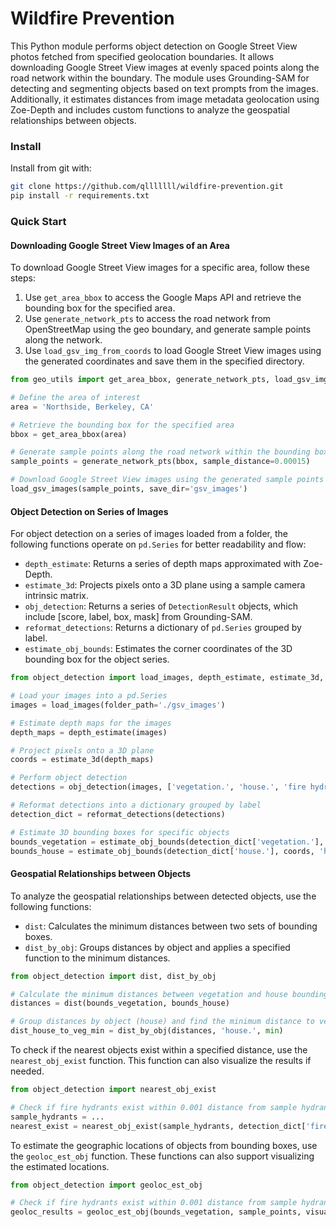 # Wildfire Prevention

This Python module performs object detection on Google Street View photos fetched from specified geolocation boundaries. It allows downloading Google Street View images at evenly spaced points along the road network within the boundary. The module uses Grounding-SAM for detecting and segmenting objects based on text prompts from the images. Additionally, it estimates distances from image metadata geolocation using Zoe-Depth and includes custom functions to analyze the geospatial relationships between objects.

### Install

Install from git with:
```bash
git clone https://github.com/qlllllll/wildfire-prevention.git
pip install -r requirements.txt
```

### Quick Start

#### Downloading Google Street View Images of an Area

To download Google Street View images for a specific area, follow these steps:

1. Use `get_area_bbox` to access the Google Maps API and retrieve the bounding box for the specified area.
2. Use `generate_network_pts` to access the road network from OpenStreetMap using the geo boundary, and generate sample points along the network.
3. Use `load_gsv_img_from_coords` to load Google Street View images using the generated coordinates and save them in the specified directory.

```python
from geo_utils import get_area_bbox, generate_network_pts, load_gsv_img_from_coords

# Define the area of interest
area = 'Northside, Berkeley, CA'

# Retrieve the bounding box for the specified area
bbox = get_area_bbox(area)

# Generate sample points along the road network within the bounding box
sample_points = generate_network_pts(bbox, sample_distance=0.00015)

# Download Google Street View images using the generated sample points
load_gsv_images(sample_points, save_dir='gsv_images')
```

#### Object Detection on Series of Images

For object detection on a series of images loaded from a folder, the following functions operate on `pd.Series` for better readability and flow:

- `depth_estimate`: Returns a series of depth maps approximated with Zoe-Depth.
- `estimate_3d`: Projects pixels onto a 3D plane using a sample camera intrinsic matrix.
- `obj_detection`: Returns a series of `DetectionResult` objects, which include [score, label, box, mask] from Grounding-SAM.
- `reformat_detections`: Returns a dictionary of `pd.Series` grouped by label.
- `estimate_obj_bounds`: Estimates the corner coordinates of the 3D bounding box for the object series.

```python
from object_detection import load_images, depth_estimate, estimate_3d, obj_detection, estimate_obj_bounds, reformat_detections

# Load your images into a pd.Series
images = load_images(folder_path='./gsv_images')

# Estimate depth maps for the images
depth_maps = depth_estimate(images)

# Project pixels onto a 3D plane
coords = estimate_3d(depth_maps)

# Perform object detection
detections = obj_detection(images, ['vegetation.', 'house.', 'fire hydrant.'])

# Reformat detections into a dictionary grouped by label
detection_dict = reformat_detections(detections)

# Estimate 3D bounding boxes for specific objects
bounds_vegetation = estimate_obj_bounds(detection_dict['vegetation.'], coords, 'vegetation.')
bounds_house = estimate_obj_bounds(detection_dict['house.'], coords, 'house.')
```

#### Geospatial Relationships between Objects
To analyze the geospatial relationships between detected objects, use the following functions:

- `dist`: Calculates the minimum distances between two sets of bounding boxes.
- `dist_by_obj`: Groups distances by object and applies a specified function to the minimum distances.

```python
from object_detection import dist, dist_by_obj

# Calculate the minimum distances between vegetation and house bounding boxes
distances = dist(bounds_vegetation, bounds_house)

# Group distances by object (house) and find the minimum distance to vegetation
dist_house_to_veg_min = dist_by_obj(distances, 'house.', min)
```

To check if the nearest objects exist within a specified distance, use the `nearest_obj_exist` function. This function can also visualize the results if needed.

```python
from object_detection import nearest_obj_exist

# Check if fire hydrants exist within 0.001 distance from sample hydrants map
sample_hydrants = ...
nearest_exist = nearest_obj_exist(sample_hydrants, detection_dict['fire hydrant'], sample_points, max_dist=0.001, visualize=True)
```

To estimate the geographic locations of objects from bounding boxes, use the `geoloc_est_obj` function. These functions can also support visualizing the estimated locations.

```python
from object_detection import geoloc_est_obj

# Check if fire hydrants exist within 0.001 distance from sample hydrants map
geoloc_results = geoloc_est_obj(bounds_vegetation, sample_points, visualize=True)
```
